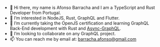 - 👋 Hi there, my name is Afonso Barracha and I am a TypeScript and Rust Developer from Portugal.
- 👀 I’m interested in NodeJS, Rust, GraphQL and Flutter.
- 🌱 I’m currently taking the OpenJS certification and learning GraphQL Back-End development with Rust and [Async-GraphQL](https://github.com/async-graphql/async-graphql).
- 💞️ I’m looking to collaborate on any GraphQL project.
- 📫 You can reach me by email at: barracha.afonso@gmail.com

<!---
tugascript/tugascript is a ✨ special ✨ repository because its `README.md` (this file) appears on your GitHub profile.
You can click the Preview link to take a look at your changes.
--->
